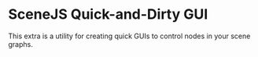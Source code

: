 SceneJS Quick-and-Dirty GUI
===========================

This extra is a utility for creating quick GUIs to control nodes in your scene graphs.